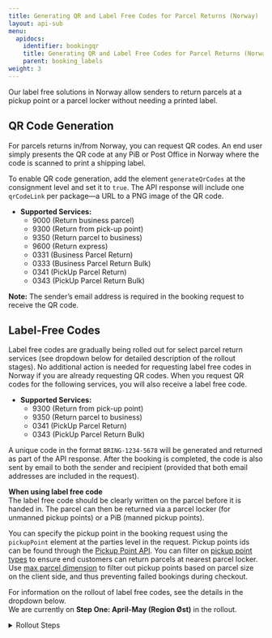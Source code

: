 ```yaml
---
title: Generating QR and Label Free Codes for Parcel Returns (Norway)
layout: api-sub
menu:
  apidocs:
    identifier: bookingqr
    title: Generating QR and Label Free Codes for Parcel Returns (Norway)
    parent: booking_labels
weight: 3
---
```


Our label free solutions in Norway allow senders to return parcels at a pickup point or a parcel locker without needing a printed label.

## QR Code Generation

For parcels returns in/from Norway, you can request QR codes. An end user simply presents the QR code at any PiB or Post Office in Norway where the code is scanned to print a shipping label.

To enable QR code generation, add the element `generateQrCodes` at the consignment level and set it to `true`.
The API response will include one `qrCodeLink` per package—a URL to a PNG image of the QR code.
- **Supported Services:**
  - 9000 (Return business parcel)
  - 9300 (Return from pick-up point)
  - 9350 (Return parcel to business)
  - 9600 (Return express)
  - 0331 (Business Parcel Return)
  - 0333 (Business Parcel Return Bulk)
  - 0341 (PickUp Parcel Return)
  - 0343 (PickUp Parcel Return Bulk)

**Note:** The sender’s email address is required in the booking request to receive the QR code.

## Label-Free Codes

Label free codes are gradually being rolled out for select parcel return services (see dropdown below for detailed description of the rollout stages). No additional action is needed for requesting label free codes in Norway if you are already requesting QR codes. When you request QR codes for the following services, you will also receive a label free code.

- **Supported Services:**
  - 9300 (Return from pick-up point)
  - 9350 (Return parcel to business)
  - 0341 (PickUp Parcel Return)
  - 0343 (PickUp Parcel Return Bulk)

A unique code in the format `BRING-1234-5678` will be generated and returned as part of the API response.
After the booking is completed, the code is also sent by email to both the sender and recipient (provided that both email addresses are included in the request).

**When using label free code** 
<br>
The label free code should be clearly written on the parcel before it is handed in. The parcel can then be returned via a parcel locker (for unmanned pickup points) or a PiB (manned pickup points). 

You can specify the pickup point in the booking request using the `pickupPoint` element at the parties level in the request. Pickup points ids can be found through the [Pickup Point API](https://developer.bring.com/api/pickup-point/). You can filter on [pickup point types](https://developer.bring.com/api/pickup-point/#pickup-point-types) to ensure end customers can return parcels at nearest parcel locker. Use [max parcel dimension](https://developer.bring.com/api/pickup-point/#tips-and-guides) to filter out pickup points based on parcel size on the client side, and thus preventing failed bookings during checkout. 

For information on the rollout of label free codes, see the details in the dropdown below. 
<br>
We are currently on **Step One: April-May (Region Øst)** in the rollout. 
<details>
<summary>Rollout Steps</summary>

**Step One: April-May (Region Øst)**
- Stokke
- Drammen
- Kristiansand

**Step Two: May-Jun (Region Vest)**
- Stavanger
- Haugesund
- Bergen
- Førde

**Step Three: Aug-Sep (Region Midt+Nord)**
- Trondheim / Bodø
- Ålesund / Tromsø
- Molde / Harstad
- Mo I Rana / Alta

**Step Four: Sep-Oct (Region OAØ)**
- LSO
- ØT
- Fredrikstad
- Hamar

</details>
